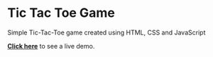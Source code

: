 # Tic Tac Toe Game
Simple Tic-Tac-Toe game created using HTML, CSS and JavaScript

[**Click here**](https://athxrva07.github.io/Tic-Tac-Toe-Game/) to see a live demo.
